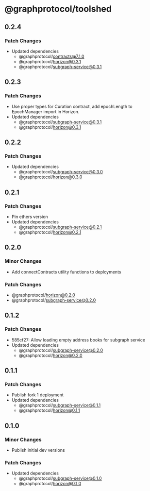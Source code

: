 # @graphprotocol/toolshed

## 0.2.4

### Patch Changes

- Updated dependencies
  - @graphprotocol/contracts@7.1.0
  - @graphprotocol/horizon@0.3.1
  - @graphprotocol/subgraph-service@0.3.1

## 0.2.3

### Patch Changes

- Use proper types for Curation contract, add epochLength to EpochManager import in Horizon.
- Updated dependencies
  - @graphprotocol/subgraph-service@0.3.1
  - @graphprotocol/horizon@0.3.1

## 0.2.2

### Patch Changes

- Updated dependencies
  - @graphprotocol/subgraph-service@0.3.0
  - @graphprotocol/horizon@0.3.0

## 0.2.1

### Patch Changes

- Pin ethers version
- Updated dependencies
  - @graphprotocol/subgraph-service@0.2.1
  - @graphprotocol/horizon@0.2.1

## 0.2.0

### Minor Changes

- Add connectContracts utility functions to deployments

### Patch Changes

- @graphprotocol/horizon@0.2.0
- @graphprotocol/subgraph-service@0.2.0

## 0.1.2

### Patch Changes

- 585cf27: Allow loading empty address books for subgraph service
- Updated dependencies
  - @graphprotocol/subgraph-service@0.2.0
  - @graphprotocol/horizon@0.2.0

## 0.1.1

### Patch Changes

- Publish fork 1 deployment
- Updated dependencies
  - @graphprotocol/subgraph-service@0.1.1
  - @graphprotocol/horizon@0.1.1

## 0.1.0

### Minor Changes

- Publish initial dev versions

### Patch Changes

- Updated dependencies
  - @graphprotocol/subgraph-service@0.1.0
  - @graphprotocol/horizon@0.1.0
